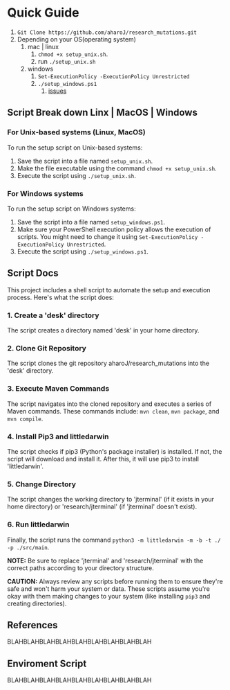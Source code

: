 # Quick Guide
1. `Git Clone https://github.com/aharoJ/research_mutations.git`
2. Depending on your OS(operating system)
   1. mac | linux
      1. `chmod +x setup_unix.sh`.
      2. run `./setup_unix.sh`
   2. windows
      1.  `Set-ExecutionPolicy -ExecutionPolicy Unrestricted`
      2.  `./setup_windows.ps1`
          1.  [issues](https://stackoverflow.com/questions/4037939/powershell-says-execution-of-scripts-is-disabled-on-this-system)




## Script Break down Linx | MacOS | Windows
### For Unix-based systems (Linux, MacOS)
To run the setup script on Unix-based systems:

1. Save the script into a file named `setup_unix.sh`.
2. Make the file executable using the command `chmod +x setup_unix.sh`.
3. Execute the script using `./setup_unix.sh`.

### For Windows systems
To run the setup script on Windows systems:

1. Save the script into a file named `setup_windows.ps1`.
2. Make sure your PowerShell execution policy allows the execution of scripts. You might need to change it using `Set-ExecutionPolicy -ExecutionPolicy Unrestricted`.
3. Execute the script using `./setup_windows.ps1`.

## Script Docs
This project includes a shell script to automate the setup and execution process. Here's what the script does:

### 1. Create a 'desk' directory
The script creates a directory named 'desk' in your home directory.

### 2. Clone Git Repository
The script clones the git repository aharoJ/research_mutations into the 'desk' directory.

### 3. Execute Maven Commands
The script navigates into the cloned repository and executes a series of Maven commands. These commands include: `mvn clean`, `mvn package`, and `mvn compile`.

### 4. Install Pip3 and littledarwin
The script checks if pip3 (Python's package installer) is installed. If not, the script will download and install it. After this, it will use pip3 to install 'littledarwin'.

### 5. Change Directory
The script changes the working directory to 'jterminal' (if it exists in your home directory) or 'research/jterminal' (if 'jterminal' doesn't exist). 

### 6. Run littledarwin
Finally, the script runs the command `python3 -m littledarwin -m -b -t ./ -p ./src/main`.

**NOTE:** Be sure to replace 'jterminal' and 'research/jterminal' with the correct paths according to your directory structure.



**CAUTION:** Always review any scripts before running them to ensure they're safe and won't harm your system or data. These scripts assume you're okay with them making changes to your system (like installing `pip3` and creating directories).

## References
BLAHBLAHBLAHBLAHBLAHBLAHBLAHBLAHBLAH

## Enviroment Script
BLAHBLAHBLAHBLAHBLAHBLAHBLAHBLAHBLAH
